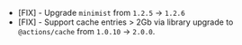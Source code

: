 - [FIX] - Upgrade `minimist` from `1.2.5` -> `1.2.6`
- [FIX] - Support cache entries > 2Gb via library upgrade to `@actions/cache` from `1.0.10` -> `2.0.0`.
